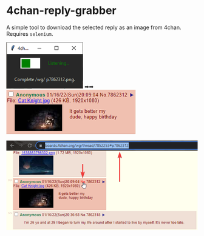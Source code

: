 # 4chan-reply-grabber
A simple tool to download the selected reply as an image from 4chan. Requires `selenium`.


![](extras/screenshot.png) ➡➡ ![](extras/result.png)

![](extras/how-to.png)
